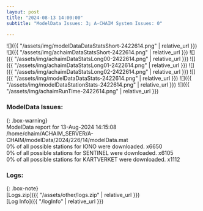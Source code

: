 ```yaml
---
layout: post
title: "2024-08-13 14:00:00"
subtitle: "ModelData Issues: 3; A-CHAIM System Issues: 0"

---
```


![]({{ "/assets/img/modelDataDataStatsShort-2422614.png" | relative_url }})
![]({{ "/assets/img/achaimDataStatsShort-2422614.png" | relative_url }})
![]({{ "/assets/img/achaimDataStatsLong00-2422614.png" | relative_url }})
![]({{ "/assets/img/achaimDataStatsLong01-2422614.png" | relative_url }})
![]({{ "/assets/img/achaimDataStatsLong02-2422614.png" | relative_url }})
![]({{ "/assets/img/modelDataDataStats-2422614.png" | relative_url }})
![]({{ "/assets/img/modelDataStationStats-2422614.png" | relative_url }})
![]({{ "/assets/img/achaimRunTime-2422614.png" | relative_url }})


### ModelData Issues:  
  
{: .box-warning}  
 ModelData report for 13-Aug-2024 14:15:08   
 /home/chaim/ACHAIM_SERVER/A-CHAIM/modelData/2024/226/14/modelData.mat   
 0% of all possible stations for IONO were downloaded. x6650   
 0% of all possible stations for SENTINEL were downloaded. x6105   
 0% of all possible stations for KARTVERKET were downloaded. x1112   
  


### Logs:  
  
{: .box-note}  
[Logs.zip]({{ "/assets/other/logs.zip" | relative_url }})  
[Log Info]({{ "/logInfo" | relative_url }})  
